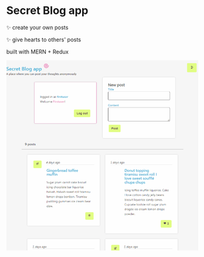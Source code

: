 ﻿# Secret Blog app

✨ create your own posts

✨ give hearts to others' posts

built with MERN + Redux

![](secretblogapp.gif)
